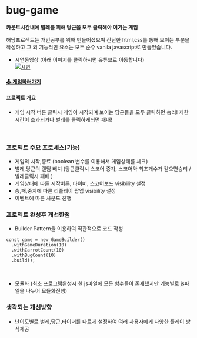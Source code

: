 # bug-game

**카운트시간내에 벌레를 피해 당근을 모두 클릭해야 이기는 게임**

해당프로젝트는 개인공부를 위해 만들어졌으며 간단한 html,css를 통해 보이는 부분을 작성하고 그 외 기능적인 요소는 모두 순수 vanila javascript로 만들었습니다.

- 시연동영상 (아래 이미지를 클릭하시면 유튜브로 이동합니다) </br>
[![시연](https://jin-youtube.s3.ap-northeast-2.amazonaws.com/imgs/buggame.png)](https://youtu.be/yRTNg0NkKh8)

#### [🕹 게임하러가기](https://jin0kim326.github.io/bug-game/)



#### 프로젝트 개요

- 게임 시작 버튼 클릭시 게임이 시작되며 보이는 당근들을 모두 클릭하면 승리! 제한시간이 초과되거나 벌레를 클릭하게되면 패배!

</br>

### 프로젝트 주요 프로세스(기능)

- 게임의 시작,종료 (boolean 변수를 이용해서 게임상태를 체크)
- 벌레,당근의 랜덤 배치 (당근클릭시 스코어 증가, 스코어와 최초개수가 같으면승리 / 벌레클릭시 패배 )
- 게임상태에 따른 시작버튼, 타이머, 스코어보드 visibility 설정
- 승,패,중지에 따른 리플레이 팝업 visibility 설정
- 이벤트에 따른 사운드 진행

### 프로젝트 완성후 개선한점

- Builder Pattern을 이용하여 직관적으로 코드 작성

```
const game = new GameBuilder()
  .withGameDuration(10)
  .withCarrotCount(10)
  .withBugCount(10)
  .build();
```

</br>

- 모듈화 (최초 프로그램완성시 한 js파일에 모든 함수들이 존재했지만 기능별로 js파일을 나누어 모듈화진행)

### 생각되는 개선방향

- 난이도별로 벌레,당근,타이머를 다르게 설정하여 여러 사용자에게 다양한 플레이 방식제공
